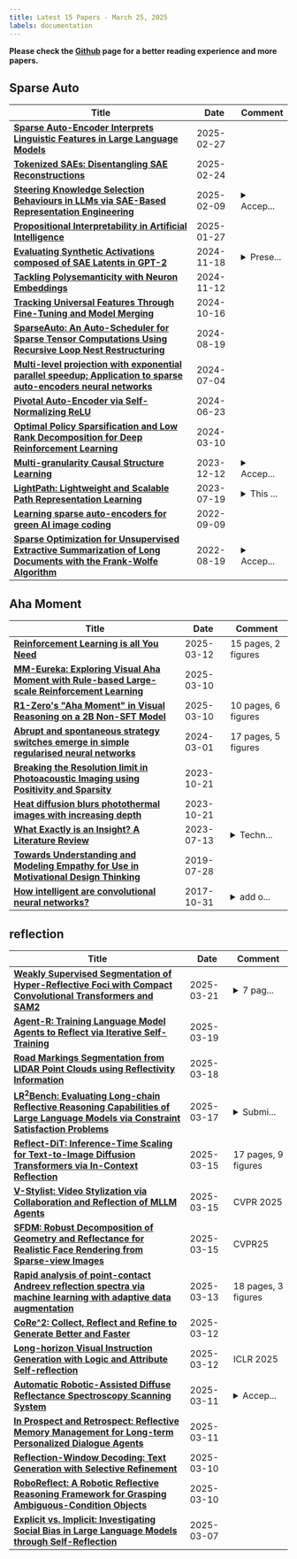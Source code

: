 ```yaml
---
title: Latest 15 Papers - March 25, 2025
labels: documentation
---
```

**Please check the [Github](https://github.com/zezhishao/MTS_Daily_ArXiv) page for a better reading experience and more papers.**

## Sparse Auto
| **Title** | **Date** | **Comment** |
| --- | --- | --- |
| **[Sparse Auto-Encoder Interprets Linguistic Features in Large Language Models](http://arxiv.org/abs/2502.20344v1)** | 2025-02-27 |  |
| **[Tokenized SAEs: Disentangling SAE Reconstructions](http://arxiv.org/abs/2502.17332v1)** | 2025-02-24 |  |
| **[Steering Knowledge Selection Behaviours in LLMs via SAE-Based Representation Engineering](http://arxiv.org/abs/2410.15999v3)** | 2025-02-09 | <details><summary>Accep...</summary><p>Accepted at NAACL 2025</p></details> |
| **[Propositional Interpretability in Artificial Intelligence](http://arxiv.org/abs/2501.15740v1)** | 2025-01-27 |  |
| **[Evaluating Synthetic Activations composed of SAE Latents in GPT-2](http://arxiv.org/abs/2409.15019v2)** | 2024-11-18 | <details><summary>Prese...</summary><p>Presented at the Attributing Model Behavior at Scale (ATTRIB) workshop at NeurIPS 2024</p></details> |
| **[Tackling Polysemanticity with Neuron Embeddings](http://arxiv.org/abs/2411.08166v1)** | 2024-11-12 |  |
| **[Tracking Universal Features Through Fine-Tuning and Model Merging](http://arxiv.org/abs/2410.12391v1)** | 2024-10-16 |  |
| **[SparseAuto: An Auto-Scheduler for Sparse Tensor Computations Using Recursive Loop Nest Restructuring](http://arxiv.org/abs/2311.09549v3)** | 2024-08-19 |  |
| **[Multi-level projection with exponential parallel speedup; Application to sparse auto-encoders neural networks](http://arxiv.org/abs/2405.02086v2)** | 2024-07-04 |  |
| **[Pivotal Auto-Encoder via Self-Normalizing ReLU](http://arxiv.org/abs/2406.16052v1)** | 2024-06-23 |  |
| **[Optimal Policy Sparsification and Low Rank Decomposition for Deep Reinforcement Learning](http://arxiv.org/abs/2403.06313v1)** | 2024-03-10 |  |
| **[Multi-granularity Causal Structure Learning](http://arxiv.org/abs/2312.05549v2)** | 2023-12-12 | <details><summary>Accep...</summary><p>Accepted by the Thirty-Eighth AAAI Conference on Artificial Intelligence (AAAI2024)</p></details> |
| **[LightPath: Lightweight and Scalable Path Representation Learning](http://arxiv.org/abs/2307.10171v1)** | 2023-07-19 | <details><summary>This ...</summary><p>This paper has been accepted by ACM SIGKDD-23</p></details> |
| **[Learning sparse auto-encoders for green AI image coding](http://arxiv.org/abs/2209.04448v1)** | 2022-09-09 |  |
| **[Sparse Optimization for Unsupervised Extractive Summarization of Long Documents with the Frank-Wolfe Algorithm](http://arxiv.org/abs/2208.09454v1)** | 2022-08-19 | <details><summary>Accep...</summary><p>Accepted at the First Workshop on Simple and Efficient Natural Language Processing (SustaiNLP) at EMNLP 2020</p></details> |

## Aha Moment
| **Title** | **Date** | **Comment** |
| --- | --- | --- |
| **[Reinforcement Learning is all You Need](http://arxiv.org/abs/2503.09512v1)** | 2025-03-12 | 15 pages, 2 figures |
| **[MM-Eureka: Exploring Visual Aha Moment with Rule-based Large-scale Reinforcement Learning](http://arxiv.org/abs/2503.07365v1)** | 2025-03-10 |  |
| **[R1-Zero's "Aha Moment" in Visual Reasoning on a 2B Non-SFT Model](http://arxiv.org/abs/2503.05132v2)** | 2025-03-10 | 10 pages, 6 figures |
| **[Abrupt and spontaneous strategy switches emerge in simple regularised neural networks](http://arxiv.org/abs/2302.11351v4)** | 2024-03-01 | 17 pages, 5 figures |
| **[Breaking the Resolution limit in Photoacoustic Imaging using Positivity and Sparsity](http://arxiv.org/abs/2310.13952v1)** | 2023-10-21 |  |
| **[Heat diffusion blurs photothermal images with increasing depth](http://arxiv.org/abs/2310.13943v1)** | 2023-10-21 |  |
| **[What Exactly is an Insight? A Literature Review](http://arxiv.org/abs/2307.06551v1)** | 2023-07-13 | <details><summary>Techn...</summary><p>Technical report. arXiv admin note: text overlap with arXiv:2206.04767</p></details> |
| **[Towards Understanding and Modeling Empathy for Use in Motivational Design Thinking](http://arxiv.org/abs/1907.12001v1)** | 2019-07-28 |  |
| **[How intelligent are convolutional neural networks?](http://arxiv.org/abs/1709.06126v2)** | 2017-10-31 | <details><summary>add o...</summary><p>add one more experiment: common fate task; add link to github</p></details> |

## reflection
| **Title** | **Date** | **Comment** |
| --- | --- | --- |
| **[Weakly Supervised Segmentation of Hyper-Reflective Foci with Compact Convolutional Transformers and SAM2](http://arxiv.org/abs/2501.05933v2)** | 2025-03-21 | <details><summary>7 pag...</summary><p>7 pages, 1 figure, accepted at German Conference on Medical Image Computing 2025</p></details> |
| **[Agent-R: Training Language Model Agents to Reflect via Iterative Self-Training](http://arxiv.org/abs/2501.11425v2)** | 2025-03-19 |  |
| **[Road Markings Segmentation from LIDAR Point Clouds using Reflectivity Information](http://arxiv.org/abs/2211.01105v2)** | 2025-03-18 |  |
| **[LR$^2$Bench: Evaluating Long-chain Reflective Reasoning Capabilities of Large Language Models via Constraint Satisfaction Problems](http://arxiv.org/abs/2502.17848v2)** | 2025-03-17 | <details><summary>Submi...</summary><p>Submitted to ACL ARR 2025 February</p></details> |
| **[Reflect-DiT: Inference-Time Scaling for Text-to-Image Diffusion Transformers via In-Context Reflection](http://arxiv.org/abs/2503.12271v1)** | 2025-03-15 | 17 pages, 9 figures |
| **[V-Stylist: Video Stylization via Collaboration and Reflection of MLLM Agents](http://arxiv.org/abs/2503.12077v1)** | 2025-03-15 | CVPR 2025 |
| **[SFDM: Robust Decomposition of Geometry and Reflectance for Realistic Face Rendering from Sparse-view Images](http://arxiv.org/abs/2312.06085v2)** | 2025-03-15 | CVPR25 |
| **[Rapid analysis of point-contact Andreev reflection spectra via machine learning with adaptive data augmentation](http://arxiv.org/abs/2503.10040v1)** | 2025-03-13 | 18 pages, 3 figures |
| **[CoRe^2: Collect, Reflect and Refine to Generate Better and Faster](http://arxiv.org/abs/2503.09662v1)** | 2025-03-12 |  |
| **[Long-horizon Visual Instruction Generation with Logic and Attribute Self-reflection](http://arxiv.org/abs/2503.13500v1)** | 2025-03-12 | ICLR 2025 |
| **[Automatic Robotic-Assisted Diffuse Reflectance Spectroscopy Scanning System](http://arxiv.org/abs/2503.08470v1)** | 2025-03-11 | <details><summary>Accep...</summary><p>Accepted to IEEE International Conference on Robotics and Automation (ICRA) 2025</p></details> |
| **[In Prospect and Retrospect: Reflective Memory Management for Long-term Personalized Dialogue Agents](http://arxiv.org/abs/2503.08026v1)** | 2025-03-11 |  |
| **[Reflection-Window Decoding: Text Generation with Selective Refinement](http://arxiv.org/abs/2502.03678v2)** | 2025-03-10 |  |
| **[RoboReflect: A Robotic Reflective Reasoning Framework for Grasping Ambiguous-Condition Objects](http://arxiv.org/abs/2501.09307v2)** | 2025-03-10 |  |
| **[Explicit vs. Implicit: Investigating Social Bias in Large Language Models through Self-Reflection](http://arxiv.org/abs/2501.02295v2)** | 2025-03-07 |  |

